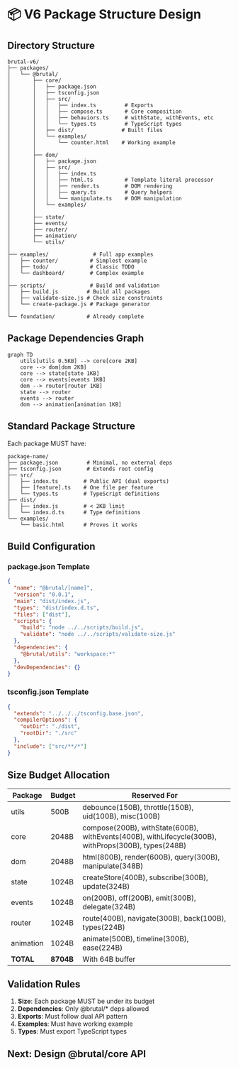 # 📦 V6 Package Structure Design

## Directory Structure
```
brutal-v6/
├── packages/
│   └── @brutal/
│       ├── core/
│       │   ├── package.json
│       │   ├── tsconfig.json
│       │   ├── src/
│       │   │   ├── index.ts         # Exports
│       │   │   ├── compose.ts       # Core composition
│       │   │   ├── behaviors.ts     # withState, withEvents, etc
│       │   │   └── types.ts         # TypeScript types
│       │   ├── dist/               # Built files
│       │   └── examples/
│       │       └── counter.html    # Working example
│       │
│       ├── dom/
│       │   ├── package.json
│       │   ├── src/
│       │   │   ├── index.ts
│       │   │   ├── html.ts          # Template literal processor
│       │   │   ├── render.ts        # DOM rendering
│       │   │   ├── query.ts         # Query helpers
│       │   │   └── manipulate.ts    # DOM manipulation
│       │   └── examples/
│       │
│       ├── state/
│       ├── events/
│       ├── router/
│       ├── animation/
│       └── utils/
│
├── examples/              # Full app examples
│   ├── counter/          # Simplest example
│   ├── todo/             # Classic TODO
│   └── dashboard/        # Complex example
│
├── scripts/              # Build and validation
│   ├── build.js         # Build all packages
│   ├── validate-size.js # Check size constraints
│   └── create-package.js # Package generator
│
└── foundation/          # Already complete
```

## Package Dependencies Graph
```mermaid
graph TD
    utils[utils 0.5KB] --> core[core 2KB]
    core --> dom[dom 2KB]
    core --> state[state 1KB]
    core --> events[events 1KB]
    dom --> router[router 1KB]
    state --> router
    events --> router
    dom --> animation[animation 1KB]
```

## Standard Package Structure

Each package MUST have:
```
package-name/
├── package.json         # Minimal, no external deps
├── tsconfig.json        # Extends root config
├── src/
│   ├── index.ts        # Public API (dual exports)
│   ├── [feature].ts    # One file per feature
│   └── types.ts        # TypeScript definitions
├── dist/
│   ├── index.js        # < 2KB limit
│   └── index.d.ts      # Type definitions
└── examples/
    └── basic.html      # Proves it works
```

## Build Configuration

### package.json Template
```json
{
  "name": "@brutal/[name]",
  "version": "0.0.1",
  "main": "dist/index.js",
  "types": "dist/index.d.ts",
  "files": ["dist"],
  "scripts": {
    "build": "node ../../scripts/build.js",
    "validate": "node ../../scripts/validate-size.js"
  },
  "dependencies": {
    "@brutal/utils": "workspace:*"
  },
  "devDependencies": {}
}
```

### tsconfig.json Template
```json
{
  "extends": "../../../tsconfig.base.json",
  "compilerOptions": {
    "outDir": "./dist",
    "rootDir": "./src"
  },
  "include": ["src/**/*"]
}
```

## Size Budget Allocation

| Package | Budget | Reserved For |
|---------|--------|--------------|
| utils | 500B | debounce(150B), throttle(150B), uid(100B), misc(100B) |
| core | 2048B | compose(200B), withState(600B), withEvents(400B), withLifecycle(300B), withProps(300B), types(248B) |
| dom | 2048B | html(800B), render(600B), query(300B), manipulate(348B) |
| state | 1024B | createStore(400B), subscribe(300B), update(324B) |
| events | 1024B | on(200B), off(200B), emit(300B), delegate(324B) |
| router | 1024B | route(400B), navigate(300B), back(100B), types(224B) |
| animation | 1024B | animate(500B), timeline(300B), ease(224B) |
| **TOTAL** | **8704B** | With 64B buffer |

## Validation Rules

1. **Size**: Each package MUST be under its budget
2. **Dependencies**: Only @brutal/* deps allowed
3. **Exports**: Must follow dual API pattern
4. **Examples**: Must have working example
5. **Types**: Must export TypeScript types

## Next: Design @brutal/core API